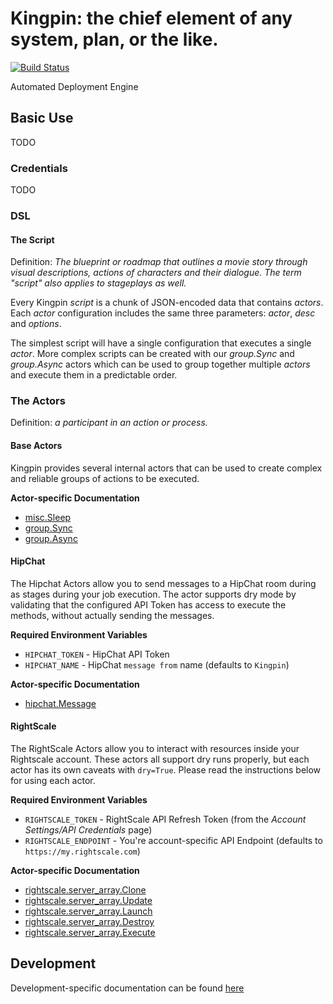 # Kingpin: the chief element of any system, plan, or the like.

[![Build Status](https://travis-ci.org/Nextdoor/kingpin.svg?branch=master)](https://travis-ci.org/Nextdoor/kingpin)

Automated Deployment Engine

## Basic Use

TODO

### Credentials

TODO

### DSL

#### The Script
Definition: _The blueprint or roadmap that outlines a movie story through
visual descriptions, actions of characters and their dialogue. The term
"script" also applies to stageplays as well._

Every Kingpin _script_ is a chunk of JSON-encoded data that contains _actors_.
Each _actor_ configuration includes the same three parameters: _actor_, _desc_
and _options_.

The simplest script will have a single configuration that executes a single
_actor_. More complex scripts can be created with our _group.Sync_ and
_group.Async_ actors which can be used to group together multiple _actors_ and
execute them in a predictable order.

### The Actors
Definition: _a participant in an action or process._

#### Base Actors

Kingpin provides several internal actors that can be used to create complex
and reliable groups of actions to be executed.

**Actor-specific Documentation**

  * [misc.Sleep](docs/actors/misc.Sleep.md)
  * [group.Sync](docs/actors/group.Sync.md)
  * [group.Async](docs/actors/group.Async.md)

#### HipChat

The Hipchat Actors allow you to send messages to a HipChat room during
as stages during your job execution. The actor supports dry mode by validating
that the configured API Token has access to execute the methods, without
actually sending the messages.

**Required Environment Variables**

  * `HIPCHAT_TOKEN` - HipChat API Token
  * `HIPCHAT_NAME` - HipChat `message from` name
    (defaults to `Kingpin`)

**Actor-specific Documentation**

  * [hipchat.Message](docs/actors/hipchat.Message.md)

#### RightScale

The RightScale Actors allow you to interact with resources inside your
Rightscale account. These actors all support dry runs properly, but each
actor has its own caveats with `dry=True`. Please read the instructions
below for using each actor.

**Required Environment Variables**

  * `RIGHTSCALE_TOKEN` - RightScale API Refresh Token
     (from the _Account Settings/API Credentials_ page)
  * `RIGHTSCALE_ENDPOINT` - You're account-specific API Endpoint
     (defaults to `https://my.rightscale.com`)

**Actor-specific Documentation**

  * [rightscale.server_array.Clone](docs/actors/rightscale.server_array.Clone.md)
  * [rightscale.server_array.Update](docs/actors/rightscale.server_array.Update.md)
  * [rightscale.server_array.Launch](docs/actors/rightscale.server_array.Launch.md)
  * [rightscale.server_array.Destroy](docs/actors/rightscale.server_array.Destroy.md)
  * [rightscale.server_array.Execute](docs/actors/rightscale.server_array.Execute.md)

## Development

Development-specific documentation can be found [here](DEVELOPMENT.md)
